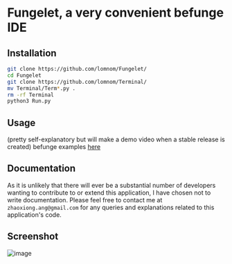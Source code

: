 # Fungelet, a very convenient befunge IDE
## Installation
```bash
git clone https://github.com/lomnom/Fungelet/
cd Fungelet
git clone https://github.com/lomnom/Terminal/
mv Terminal/Term*.py .
rm -rf Terminal
python3 Run.py
```
## Usage
(pretty self-explanatory but will make a demo video when a stable release is created) 
befunge examples [here](http://www.nsl.com/k/befunge93/index.html)

## Documentation 
As it is unlikely that there will ever be a substantial number of developers wanting to contribute to or extend this application, I have chosen not to write documentation. Please feel free to contact me at `zhaoxiong.ang@gmail.com` for any queries and explanations related to this application's code.

## Screenshot
![image](https://cdn.discordapp.com/attachments/855698634032152576/1173253987869409401/image.png?ex=656348ec&is=6550d3ec&hm=91aa08e39b14cdbf199e162dfabfb9581987479e0a8a20bd0592b6346df71fbf&)
